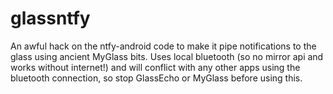 # glassntfy
An awful hack on the ntfy-android code to make it pipe notifications to the glass using ancient MyGlass bits. Uses local bluetooth (so no mirror api and works without internet!) and will conflict with any other apps using the bluetooth connection, so stop GlassEcho or MyGlass before using this.
